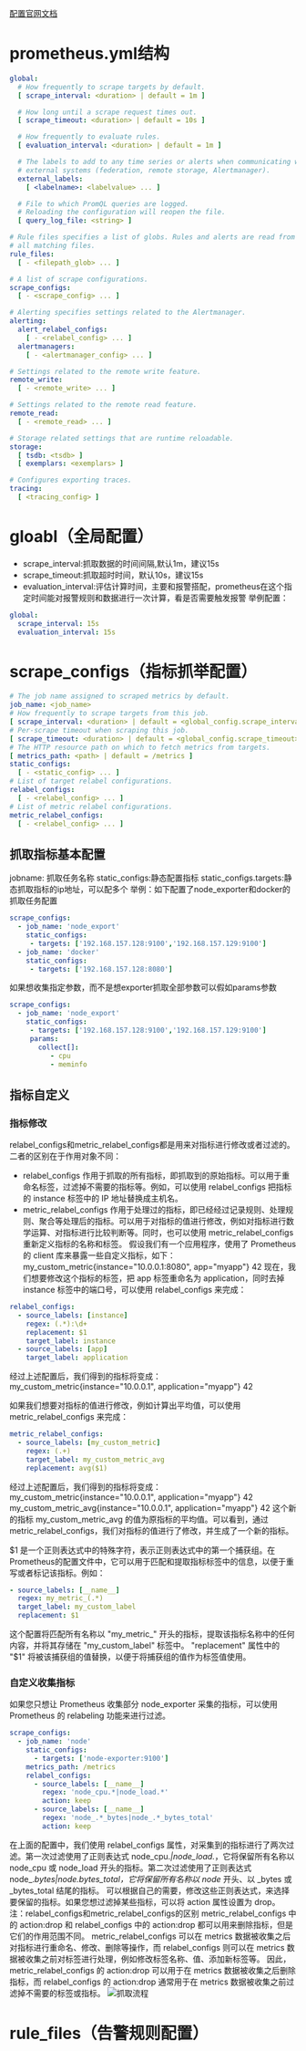 [配置官网文档](https://prometheus.io/docs/prometheus/latest/configuration/configuration/)
# prometheus.yml结构
```yaml
global:
  # How frequently to scrape targets by default.
  [ scrape_interval: <duration> | default = 1m ]

  # How long until a scrape request times out.
  [ scrape_timeout: <duration> | default = 10s ]

  # How frequently to evaluate rules.
  [ evaluation_interval: <duration> | default = 1m ]

  # The labels to add to any time series or alerts when communicating with
  # external systems (federation, remote storage, Alertmanager).
  external_labels:
    [ <labelname>: <labelvalue> ... ]

  # File to which PromQL queries are logged.
  # Reloading the configuration will reopen the file.
  [ query_log_file: <string> ]

# Rule files specifies a list of globs. Rules and alerts are read from
# all matching files.
rule_files:
  [ - <filepath_glob> ... ]

# A list of scrape configurations.
scrape_configs:
  [ - <scrape_config> ... ]

# Alerting specifies settings related to the Alertmanager.
alerting:
  alert_relabel_configs:
    [ - <relabel_config> ... ]
  alertmanagers:
    [ - <alertmanager_config> ... ]

# Settings related to the remote write feature.
remote_write:
  [ - <remote_write> ... ]

# Settings related to the remote read feature.
remote_read:
  [ - <remote_read> ... ]

# Storage related settings that are runtime reloadable.
storage:
  [ tsdb: <tsdb> ]
  [ exemplars: <exemplars> ]

# Configures exporting traces.
tracing:
  [ <tracing_config> ]
```
# gloabl（全局配置）
* scrape_interval:抓取数据的时间间隔,默认1m，建议15s
* scrape_timeout:抓取超时时间，默认10s，建议15s
* evaluation_interval:评估计算时间，主要和报警搭配，prometheus在这个指定时间能对报警规则和数据进行一次计算，看是否需要触发报警
举例配置：
```yaml
global:
  scrape_interval: 15s
  evaluation_interval: 15s
```
# scrape_configs（指标抓举配置）
```yaml
# The job name assigned to scraped metrics by default.
job_name: <job_name>
# How frequently to scrape targets from this job.
[ scrape_interval: <duration> | default = <global_config.scrape_interval> ]
# Per-scrape timeout when scraping this job.
[ scrape_timeout: <duration> | default = <global_config.scrape_timeout> ]
# The HTTP resource path on which to fetch metrics from targets.
[ metrics_path: <path> | default = /metrics ]
static_configs:
  [ - <static_config> ... ]
# List of target relabel configurations.
relabel_configs:
  [ - <relabel_config> ... ]
# List of metric relabel configurations.
metric_relabel_configs:
  [ - <relabel_config> ... ]
```
## 抓取指标基本配置
jobname: 抓取任务名称
static_configs:静态配置指标
static_configs.targets:静态抓取指标的ip地址，可以配多个
举例：如下配置了node_exporter和docker的抓取任务配置
```yaml
scrape_configs:
  - job_name: 'node_export'
    static_configs:
     - targets: ['192.168.157.128:9100','192.168.157.129:9100']
  - job_name: 'docker'
    static_configs: 
     - targets: ['192.168.157.128:8080']
```
如果想收集指定参数，而不是想exporter抓取全部参数可以假如params参数
```yaml
scrape_configs:
  - job_name: 'node_export'
    static_configs:
     - targets: ['192.168.157.128:9100','192.168.157.129:9100']
     params:
       collect[]:
          - cpu
          - meminfo
```
## 指标自定义
### 指标修改
relabel_configs和metric_relabel_configs都是用来对指标进行修改或者过滤的。二者的区别在于作用对象不同：
* relabel_configs 作用于抓取的所有指标，即抓取到的原始指标。可以用于重命名标签，过滤掉不需要的指标等。例如，可以使用 relabel_configs 把指标的 instance 标签中的 IP 地址替换成主机名。
* metric_relabel_configs 作用于处理过的指标，即已经经过记录规则、处理规则、聚合等处理后的指标。可以用于对指标的值进行修改，例如对指标进行数学运算、对指标进行比较判断等。同时，也可以使用 metric_relabel_configs 重新定义指标的名称和标签。
假设我们有一个应用程序，使用了 Prometheus 的 client 库来暴露一些自定义指标，如下：
my_custom_metric{instance="10.0.0.1:8080", app="myapp"} 42
现在，我们想要修改这个指标的标签，把 app 标签重命名为 application，同时去掉 instance 标签中的端口号，可以使用 relabel_configs 来完成：
```yaml
relabel_configs:
  - source_labels: [instance]
    regex: (.*):\d+
    replacement: $1
    target_label: instance
  - source_labels: [app]
    target_label: application
```
经过上述配置后，我们得到的指标将变成：
my_custom_metric{instance="10.0.0.1", application="myapp"} 42

如果我们想要对指标的值进行修改，例如计算出平均值，可以使用 metric_relabel_configs 来完成：
```yaml
metric_relabel_configs:
  - source_labels: [my_custom_metric]
    regex: (.+)
    target_label: my_custom_metric_avg
    replacement: avg($1)

```
经过上述配置后，我们得到的指标将变成：
my_custom_metric{instance="10.0.0.1", application="myapp"} 42
my_custom_metric_avg{instance="10.0.0.1", application="myapp"} 42
这个新的指标 my_custom_metric_avg 的值为原指标的平均值。可以看到，通过 metric_relabel_configs，我们对指标的值进行了修改，并生成了一个新的指标。

$1 是一个正则表达式中的特殊字符，表示正则表达式中的第一个捕获组。在Prometheus的配置文件中，它可以用于匹配和提取指标标签中的信息，以便于重写或者标记该指标。例如：
```yaml
- source_labels: [__name__]
  regex: my_metric_(.*)
  target_label: my_custom_label
  replacement: $1
```
这个配置将匹配所有名称以 "my_metric_" 开头的指标，提取该指标名称中的任何内容，并将其存储在 "my_custom_label" 标签中。 "replacement" 属性中的 "$1" 将被该捕获组的值替换，以便于将捕获组的值作为标签值使用。
### 自定义收集指标
如果您只想让 Prometheus 收集部分 node_exporter 采集的指标，可以使用 Prometheus 的 relabeling 功能来进行过滤。
```yaml
scrape_configs:
  - job_name: 'node'
    static_configs:
      - targets: ['node-exporter:9100']
    metrics_path: /metrics
    relabel_configs:
      - source_labels: [__name__]
        regex: 'node_cpu.*|node_load.*'
        action: keep
      - source_labels: [__name__]
        regex: 'node_.*_bytes|node_.*_bytes_total'
        action: keep
```
在上面的配置中，我们使用 relabel_configs 属性，对采集到的指标进行了两次过滤。第一次过滤使用了正则表达式 node_cpu.*|node_load.*，它将保留所有名称以 node_cpu 或 node_load 开头的指标。第二次过滤使用了正则表达式 node_.*_bytes|node_.*_bytes_total，它将保留所有名称以 node_ 开头、以 _bytes 或 _bytes_total 结尾的指标。
可以根据自己的需要，修改这些正则表达式，来选择要保留的指标。如果您想过滤掉某些指标，可以将 action 属性设置为 drop。
注：relabel_configs和metric_relabel_configs的区别
metric_relabel_configs 中的 action:drop 和 relabel_configs 中的 action:drop 都可以用来删除指标，但是它们的作用范围不同。
metric_relabel_configs 可以在 metrics 数据被收集之后对指标进行重命名、修改、删除等操作，而 relabel_configs 则可以在 metrics 数据被收集之前对标签进行处理，例如修改标签名称、值、添加新标签等。
因此，metric_relabel_configs 的 action:drop 可以用于在 metrics 数据被收集之后删除指标，而 relabel_configs 的 action:drop 通常用于在 metrics 数据被收集之前过滤掉不需要的标签或指标。
![抓取流程](img/1.png)

# rule_files（告警规则配置）